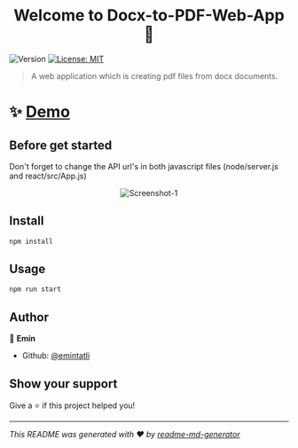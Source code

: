 <h1 align="center">Welcome to Docx-to-PDF-Web-App 👋</h1>
<p>
  <img alt="Version" src="https://img.shields.io/badge/version-0.1.0-blue.svg?cacheSeconds=2592000" />
  <a href="#" target="_blank">
    <img alt="License: MIT" src="https://img.shields.io/badge/License-MIT-yellow.svg" />
  </a>
</p>

> A web application which is creating pdf files from docx documents.

# ✨ [Demo](https://docx-to-pdf-web-app.vercel.app/)

## Before get started
Don't forget to change the API url's in both javascript files (node/server.js and react/src/App.js)

<p align="center"><img src="https://i.ibb.co/9bZFQpx/Screenshot-1.png" alt="Screenshot-1" border="0"></p>

## Install

```sh
npm install
```

## Usage

```sh
npm run start
```

## Author

👤 **Emin**

* Github: [@emintatli](https://github.com/emintatli)

## Show your support

Give a ⭐️ if this project helped you!

***
_This README was generated with ❤️ by [readme-md-generator](https://github.com/kefranabg/readme-md-generator)_
